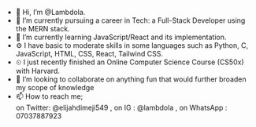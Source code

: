 - 👋 Hi, I’m @Lambdola.
- 👀 I’m currently pursuing a career in Tech: a Full-Stack Developer using the MERN stack.
- 🌱 I’m currently learning JavaScript/React and its implementation.
- ⚙ I have basic to moderate skills in some languages such as Python, C, JavaScript, HTML, CSS, React, Tailwind CSS.
- ⏲ I just recently finished an Online Computer Science Course (CS50x) with Harvard.
- 💞️ I’m looking to collaborate on anything fun that would further broaden my scope of knowledge 
- 📫 How to reach me;           
on Twitter: @elijahdimeji549 , on IG : @lambdola , on WhatsApp : 07037887923

<!---
Lambdola/Lambdola is a ✨ special ✨ repository because its `README.md` (this file) appears on your GitHub profile.
You can click the Preview link to take a look at your changes.
--->
